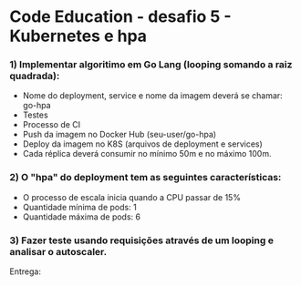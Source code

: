 # Code Education - desafio 5 - Kubernetes e hpa

### 1) Implementar algoritimo em Go Lang (looping somando a raiz quadrada):

+ Nome do deployment, service e nome da imagem deverá se chamar: go-hpa
+ Testes
+ Processo de CI
+ Push da imagem no Docker Hub (seu-user/go-hpa)
+ Deploy da imagem no K8S (arquivos de deployment e services)
+ Cada réplica deverá consumir no mínimo 50m e no máximo 100m.

### 2) O "hpa" do deployment tem as seguintes características:

+ O processo de escala inicia quando a CPU passar de 15%
+ Quantidade mínima de pods: 1
+ Quantidade máxima de pods: 6

### 3) Fazer teste usando requisições através de um looping e analisar o autoscaler.

Entrega:

